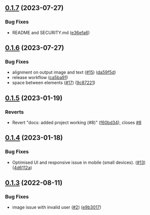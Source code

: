 ## [0.1.7](https://github.com/Pradumnasaraf/OctoUser/compare/v0.1.6...v0.1.7) (2023-07-27)


### Bug Fixes

* README and SECURITY.md ([e36efa6](https://github.com/Pradumnasaraf/OctoUser/commit/e36efa67b71e4c0eb29a57aad3e454a6f6477df6))



## [0.1.6](https://github.com/Pradumnasaraf/OctoUser/compare/v0.1.5...v0.1.6) (2023-07-27)


### Bug Fixes

* alignment on output image and text ([#15](https://github.com/Pradumnasaraf/OctoUser/issues/15)) ([da59f5d](https://github.com/Pradumnasaraf/OctoUser/commit/da59f5d7e248fff57dcfec9020982169303284fb))
* release workflow ([ca5ba91](https://github.com/Pradumnasaraf/OctoUser/commit/ca5ba913daac8634043f32723cf637617ca5cb8a))
* space between elements ([#17](https://github.com/Pradumnasaraf/OctoUser/issues/17)) ([9c87221](https://github.com/Pradumnasaraf/OctoUser/commit/9c87221d2d0abad5b40cc45d0ddcda6b0e6d1a14))



## [0.1.5](https://github.com/Pradumnasaraf/OctoUser/compare/v0.1.4...v0.1.5) (2023-01-19)


### Reverts

* Revert "docs: added project working (#8)" ([f60bd34](https://github.com/Pradumnasaraf/OctoUser/commit/f60bd348704ff0598b869cdae36342a78d927239)), closes [#8](https://github.com/Pradumnasaraf/OctoUser/issues/8)



## [0.1.4](https://github.com/Pradumnasaraf/OctoUser/compare/v0.1.3...v0.1.4) (2023-01-18)


### Bug Fixes

* Optimised UI and responsive issue in mobile (small devices). ([#13](https://github.com/Pradumnasaraf/OctoUser/issues/13)) ([4d6112a](https://github.com/Pradumnasaraf/OctoUser/commit/4d6112a12e3de4123acf3b3fc4618ab87f9557f9))



## [0.1.3](https://github.com/Pradumnasaraf/OctoUser/compare/v0.1.2...v0.1.3) (2022-08-11)


### Bug Fixes

* image issue with invalid user ([#2](https://github.com/Pradumnasaraf/OctoUser/issues/2)) ([e9b3017](https://github.com/Pradumnasaraf/OctoUser/commit/e9b3017fd37f64f85f85c80209ce9b766a611b6f))



